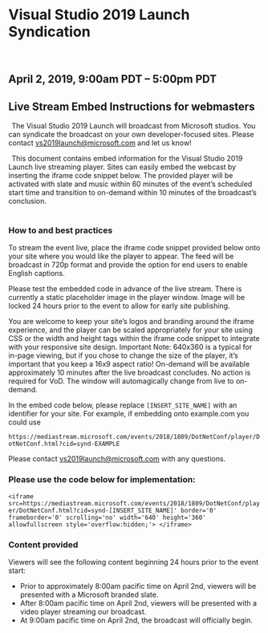 # Visual Studio 2019 Launch Syndication 
  
## April 2, 2019, 9:00am PDT – 5:00pm PDT 
## Live Stream Embed Instructions for webmasters 
  
The Visual Studio 2019 Launch will broadcast from Microsoft studios. You can syndicate the broadcast on your own developer-focused sites. Please contact [vs2019launch@microsoft.com](mailto:vs2019launch@microsoft.com) and let us know! 

  
This document contains embed information for the Visual Studio 2019 Launch live streaming player. Sites can easily embed the webcast by inserting the iframe code snippet below. The provided player will be activated with slate and music within 60 minutes of the event’s scheduled start time and transition to on-demand within 10 minutes of the broadcast’s conclusion.   
  
### How to and best practices  
To stream the event live, place the iframe code snippet provided below onto your site where you would like the player to appear. The feed will be broadcast in 720p format and provide the option for end users to enable English captions.

Please test the embedded code in advance of the live stream. There is currently a static placeholder image in the player window. Image will be locked 24 hours prior to the event to allow for early site publishing. 

You are welcome to keep your site’s logos and branding around the iframe experience, and the player can be scaled appropriately for your site using CSS or the width and height tags within the iframe code snippet to integrate with your responsive site design.  Important Note: 640x360 is a typical for in-page viewing, but if you chose to change the size of the player, it’s important that you keep a 16x9 aspect ratio! 
On-demand will be available approximately 10 minutes after the live broadcast concludes. No action is required for VoD. The window will automagically change from live to on-demand. 

In the embed code below, please replace `[INSERT_SITE_NAME]` with an identifier for your site. For example, if embedding onto example.com you could use 

`https://mediastream.microsoft.com/events/2018/1809/DotNetConf/player/DotNetConf.html?cid=synd-EXAMPLE` 

Please contact [vs2019launch@microsoft.com](mailto:vs2019launch@microsoft.com) with any questions.   

### Please use the code below for implementation:
 
`<iframe src=https://mediastream.microsoft.com/events/2018/1809/DotNetConf/player/DotNetConf.html?cid=synd-[INSERT_SITE_NAME]' border='0' frameborder='0' scrolling='no' width='640' height='360' allowfullscreen style='overflow:hidden;'> </iframe>` 
 
### Content provided  
Viewers will see the following content beginning 24 hours prior to the event start: 
- Prior to approximately 8:00am pacific time on April 2nd, viewers will be presented with a Microsoft branded slate. 
- After 8:00am pacific time on April 2nd, viewers will be presented with a video player streaming our broadcast.   
- At 9:00am pacific time on April 2nd, the broadcast will officially begin. 
 